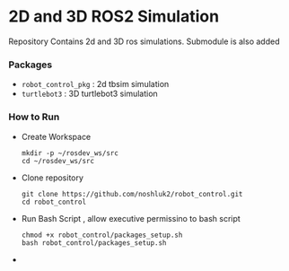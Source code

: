 # 2D and 3D ROS2 Simulation
Repository Contains 2d and 3D ros simulations. Submodule is also added
### Packages
- `robot_control_pkg` : 2d tbsim simulation
- `turtlebot3` : 3D turtlebot3 simulation

### How to Run
- Create Workspace
    ```
    mkdir -p ~/rosdev_ws/src
    cd ~/rosdev_ws/src
    ```
- Clone repository
    ```
    git clone https://github.com/noshluk2/robot_control.git
    cd robot_control
    ```
- Run Bash Script , allow executive permissino to bash script
    ```
    chmod +x robot_control/packages_setup.sh
    bash robot_control/packages_setup.sh
    ```
-